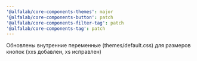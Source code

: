 ```yaml
---
'@alfalab/core-components-themes': major
'@alfalab/core-components-button': patch
'@alfalab/core-components-filter-tag': patch
'@alfalab/core-components-tag': patch
---
```


Обновлены внутренние переменные (themes/default.css) для размеров кнопок (xxs добавлен, xs исправлен)
